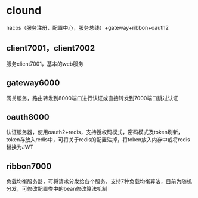 # clound
nacos（服务注册，配置中心，服务总线）+gateway+ribbon+oauth2
## client7001，client7002
服务client7001，基本的web服务
## gateway6000
网关服务，路由转发到8000端口进行认证或直接转发到7000端口跳过认证
## oauth8000
认证服务器，使用oauth2+redis，支持授权码模式，密码模式及token刷新，token存放入redis中，可将关于redis的配置注掉，将token放入内存中或将redis替换为JWT
## ribbon7000
负载均衡服务器，可将请求分发给各个服务，支持7种负载均衡算法，目前为随机分发，可修改配置类中的bean修改算法机制
